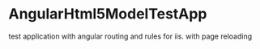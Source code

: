 # AngularHtml5ModelTestApp
test application with angular routing and rules for iis. with page reloading 
